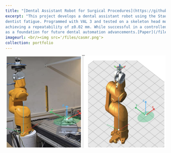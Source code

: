 ```yaml
---
title: "[Dental Assistant Robot for Surgical Procedures](https://github.com/Marshall-mk/CASMR)"
excerpt: "This project develops a dental assistant robot using the Staubli TX60 to automate anesthesia delivery and suction during dental procedures, aiming to enhance efficiency and reduce 
dentist fatigue. Programmed with VAL 3 and tested on a skeleton head model, the robot achieves these tasks with a user interface, syringe, suction tool, and features like progress indicators, 
achieving a repeatability of ±0.02 mm. While successful in a controlled setting, the industrial robot lacks the precision and adaptability needed for real patients, highlighting its potential 
as a foundation for future dental automation advancements.[Paper](/files/Robotics.pdf)" 
imageurl: <br/><img src='/files/casmr.png'>
collection: portfolio
---
```


<center><img src="/files/casmr.png"></center>
